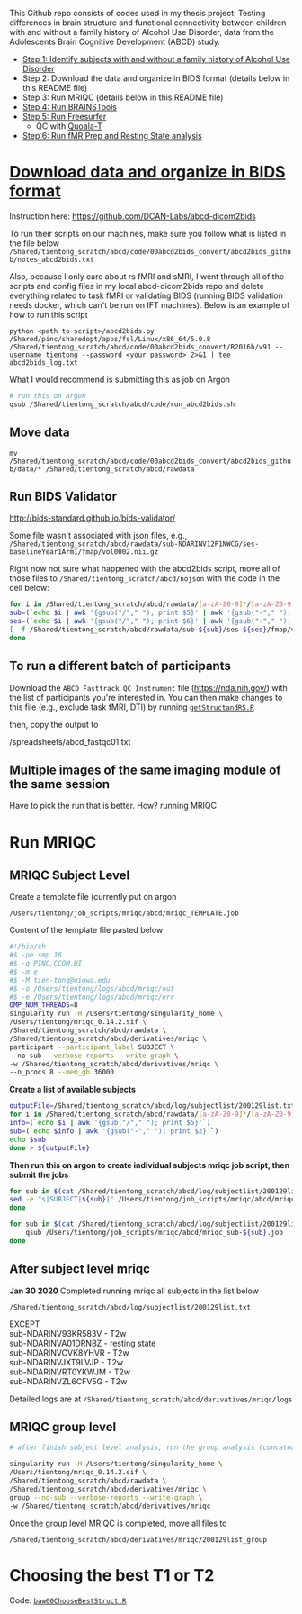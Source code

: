 This Github repo consists of codes used in my thesis project: Testing differences in brain structure and functional connectivity between children with and without a family history of Alcohol Use Disorder, data from the Adolescents Brain Cognitive Development (ABCD) study.

* [Step 1: Identify subjects with and without a family history of Alcohol Use Disorder](https://github.com/tientong98/thesis/tree/master/Family%20History)
* Step 2: Download the data and organize in BIDS format (details below in this README file)
* Step 3: Run MRIQC (details below in this README file)
* [Step 4: Run BRAINSTools](https://github.com/tientong98/thesis/tree/master/BRAINSTools%20Analysis)
* [Step 5: Run Freesurfer](https://github.com/tientong98/thesis/tree/master/FreeSurfer)
  * QC with [Quoala-T](https://github.com/Qoala-T)
* [Step 6: Run fMRIPrep and Resting State analysis](https://github.com/tientong98/thesis/tree/master/Resting%20State)

# [Download data and organize in BIDS format](https://github.com/tientong98/thesis/blob/master/run_abcd2bids.sh)

Instruction here: https://github.com/DCAN-Labs/abcd-dicom2bids

To run their scripts on our machines, make sure you follow what is listed in the file below
`/Shared/tientong_scratch/abcd/code/00abcd2bids_convert/abcd2bids_github/notes_abcd2bids.txt`

Also, because I only care about rs fMRI and sMRI, I went through all of the scripts and config files in my local abcd-dicom2bids repo and delete everything related to task fMRI or validating BIDS (running BIDS validation needs docker, which can't be run on IFT machines). Below is an example of how to run this script

`python <path to script>/abcd2bids.py /Shared/pinc/sharedopt/apps/fsl/Linux/x86_64/5.0.8 /Shared/tientong_scratch/abcd/code/00abcd2bids_convert/R2016b/v91 --username tientong --password <your password> 2>&1 | tee abcd2bids_log.txt `

What I would recommend is submitting this as job on Argon

```bash
# run this on argon
qsub /Shared/tientong_scratch/abcd/code/run_abcd2bids.sh 
```

## Move data

`mv /Shared/tientong_scratch/abcd/code/00abcd2bids_convert/abcd2bids_github/data/* /Shared/tientong_scratch/abcd/rawdata`

## Run BIDS Validator

http://bids-standard.github.io/bids-validator/

Some file wasn't associated with json files, e.g., `/Shared/tientong_scratch/abcd/rawdata/sub-NDARINV12F1NWCG/ses-baselineYear1Arm1/fmap/vol0002.nii.gz`

Right now not sure what happened with the abcd2bids script, move all of those files to 
`/Shared/tientong_scratch/abcd/nojson` with the code in the cell below:


```bash
for i in /Shared/tientong_scratch/abcd/rawdata/[a-zA-Z0-9]*/[a-zA-Z0-9]*/fmap ; do 
sub=(`echo $i | awk '{gsub("/"," "); print $5}' | awk '{gsub("-"," "); print $2}'`)
ses=(`echo $i | awk '{gsub("/"," "); print $6}' | awk '{gsub("-"," "); print $2}'`)
[ -f /Shared/tientong_scratch/abcd/rawdata/sub-${sub}/ses-${ses}/fmap/vol*2*.nii.gz ] && mkdir -p /Shared/tientong_scratch/abcd/nojson/sub-${sub}/ses-${ses}/fmap && mv /Shared/tientong_scratch/abcd/rawdata/sub-${sub}/ses-${ses}/fmap/vol*.nii.gz /Shared/tientong_scratch/abcd/nojson/sub-${sub}/ses-${ses}/fmap
done
```

## To run a different batch of participants

Download the `ABCD Fasttrack QC Instrument` file (https://nda.nih.gov/) with the list of participants you're interested in. You can then make changes to this file (e.g., exclude task fMRI, DTI) by running [`getStructandRS.R`](https://github.com/tientong98/thesis/blob/master/getStructandRS.R)

then, copy the output to

<local abcd2bids repo>/spreadsheets/abcd_fastqc01.txt

## Multiple images of the same imaging module of the same session

Have to pick the run that is better. How? running MRIQC



# Run MRIQC

## MRIQC Subject Level

Create a template file (currently put on argon

`/Users/tientong/job_scripts/mriqc/abcd/mriqc_TEMPLATE.job`

Content of the template file pasted below


```bash
#!/bin/sh
#$ -pe smp 16
#$ -q PINC,CCOM,UI
#$ -m e
#$ -M tien-tong@uiowa.edu
#$ -o /Users/tientong/logs/abcd/mriqc/out
#$ -e /Users/tientong/logs/abcd/mriqc/err
OMP_NUM_THREADS=8
singularity run -H /Users/tientong/singularity_home \
/Users/tientong/mriqc_0.14.2.sif \
/Shared/tientong_scratch/abcd/rawdata \
/Shared/tientong_scratch/abcd/derivatives/mriqc \
participant --participant_label SUBJECT \
--no-sub --verbose-reports --write-graph \
-w /Shared/tientong_scratch/abcd/derivatives/mriqc \
--n_procs 8 --mem_gb 36000
```
**Create a list of available subjects**

```bash
outputFile=/Shared/tientong_scratch/abcd/log/subjectlist/200129list.txt
for i in /Shared/tientong_scratch/abcd/rawdata/[a-zA-Z0-9]*/[a-zA-Z0-9]*/anat ; do 
info=(`echo $i | awk '{gsub("/"," "); print $5}'`)
sub=(`echo $info | awk '{gsub("-"," "); print $2}'`)
echo $sub
done > ${outputFile}
```
**Then run this on argon to create individual subjects mriqc job script, then submit the jobs**

```bash
for sub in $(cat /Shared/tientong_scratch/abcd/log/subjectlist/200129list.txt | tr '\n' ' ') ; do
sed -e "s|SUBJECT|${sub}|" /Users/tientong/job_scripts/mriqc/abcd/mriqc_TEMPLATE.job > /Users/tientong/job_scripts/mriqc/abcd/mriqc_sub-${sub}.job
done

for sub in $(cat /Shared/tientong_scratch/abcd/log/subjectlist/200129list.txt | tr '\n' ' ') ; do
    qsub /Users/tientong/job_scripts/mriqc/abcd/mriqc_sub-${sub}.job
done 
```

## After subject level mriqc

**Jan 30 2020** Completed running mriqc all subjects in the list below

`/Shared/tientong_scratch/abcd/log/subjectlist/200129list.txt`

EXCEPT  
sub-NDARINV93KR583V - T2w  
sub-NDARINVA01DRNBZ - resting state   
sub-NDARINVCVK8YHVR - T2w  
sub-NDARINVJXT9LVJP - T2w  
sub-NDARINVRT0YKWJM - T2w  
sub-NDARINVZL6CFV5G - T2w  
  
Detailed logs are at `/Shared/tientong_scratch/abcd/derivatives/mriqc/logs`

## MRIQC group level


```bash
# after finish subject level analysis, run the group analysis (concatnate subjects' files)

singularity run -H /Users/tientong/singularity_home \
/Users/tientong/mriqc_0.14.2.sif \
/Shared/tientong_scratch/abcd/rawdata \
/Shared/tientong_scratch/abcd/derivatives/mriqc \
group --no-sub --verbose-reports --write-graph \
-w /Shared/tientong_scratch/abcd/derivatives/mriqc
```

Once the group level MRIQC is completed, move all files to

`/Shared/tientong_scratch/abcd/derivatives/mriqc/200129list_group`

# Choosing the best T1 or T2

Code: [`baw00ChooseBestStruct.R`](https://github.com/tientong98/thesis/blob/master/BRAINSTools%20Analysis/baw00ChooseBestStruct.R)
